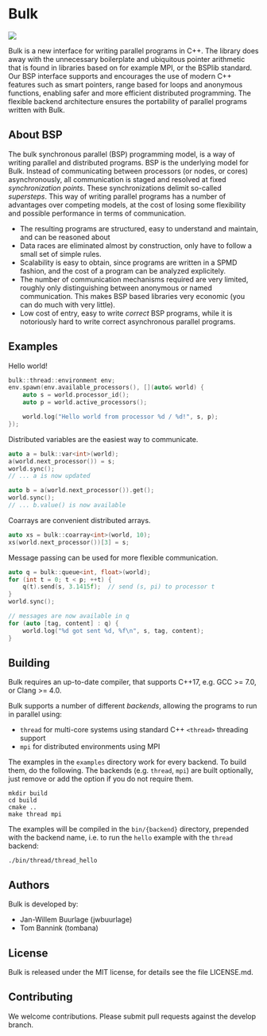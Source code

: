 Bulk
====

![](docs/pages/images/logo-square.png)

Bulk is a new interface for writing parallel programs in C++. The library does away with the unnecessary boilerplate and ubiquitous pointer arithmetic that is found in libraries based on for example MPI, or the BSPlib standard. Our BSP interface supports and encourages the use of modern C++ features such as smart pointers, range based for loops and anonymous functions, enabling safer and more efficient distributed programming. The flexible backend architecture ensures the portability of parallel programs written with Bulk.

About BSP
---------

The bulk synchronous parallel (BSP) programming model, is a way of writing parallel and distributed programs. BSP is the underlying model for Bulk. Instead of communicating between processors (or nodes, or cores) asynchronously, all communication is staged and resolved at fixed _synchronization points_. These synchronizations delimit so-called _supersteps_. This way of writing parallel programs has a number of advantages over competing models, at the cost of losing some flexibility and possible performance in terms of communication.

- The resulting programs are structured, easy to understand and maintain, and can be reasoned about
- Data races are eliminated almost by construction, only have to follow a small set of simple rules.
- Scalability is easy to obtain, since programs are written in a SPMD fashion, and the cost of a program can be analyzed explicitely.
- The number of communication mechanisms required are very limited, roughly only distinguishing between anonymous or named communication. This makes BSP based libraries very economic (you can do much with very little).
- Low cost of entry, easy to write _correct_ BSP programs, while it is notoriously hard to write correct asynchronous parallel programs.

Examples
-------

Hello world!

```cpp
bulk::thread::environment env;
env.spawn(env.available_processors(), [](auto& world) {
    auto s = world.processor_id();
    auto p = world.active_processors();

    world.log("Hello world from processor %d / %d!", s, p);
});
```

Distributed variables are the easiest way to communicate.

```cpp
auto a = bulk::var<int>(world);
a(world.next_processor()) = s;
world.sync();
// ... a is now updated

auto b = a(world.next_processor()).get();
world.sync();
// ... b.value() is now available
```

Coarrays are convenient distributed arrays.

```cpp
auto xs = bulk::coarray<int>(world, 10);
xs(world.next_processor())[3] = s;
```

Message passing can be used for more flexible communication.

```cpp
auto q = bulk::queue<int, float>(world);
for (int t = 0; t < p; ++t) {
    q(t).send(s, 3.1415f);  // send (s, pi) to processor t
}
world.sync();

// messages are now available in q
for (auto [tag, content] : q) {
    world.log("%d got sent %d, %f\n", s, tag, content);
}
```

Building
--------

Bulk requires an up-to-date compiler, that supports C++17, e.g. GCC >= 7.0, or Clang >= 4.0.

Bulk supports a number of different *backends*, allowing the programs to run in parallel using:

- `thread` for multi-core systems using standard C++ `<thread>` threading support
- `mpi` for distributed environments using MPI

The examples in the `examples` directory work for every backend. To build them, do the following. The backends (e.g. `thread`, `mpi`) are built optionally, just remove or add the option if you do not require them.

    mkdir build
    cd build
    cmake ..
    make thread mpi

The examples will be compiled in the `bin/{backend}` directory, prepended with the backend name, i.e. to run the `hello` example with the `thread` backend:

    ./bin/thread/thread_hello

Authors
-------

Bulk is developed by:

* Jan-Willem Buurlage (jwbuurlage)
* Tom Bannink (tombana)

License
-------

Bulk is released under the MIT license, for details see the file LICENSE.md.

Contributing
------------

We welcome contributions. Please submit pull requests against the develop branch.
